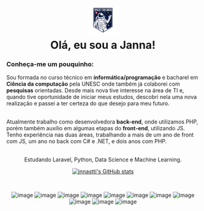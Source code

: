 <h1 align="center"> <img src="./explorer.gif" width="80px" height="80px" /> <br/> Olá, eu sou a Janna! </h1>

<h3> Conheça-me um pouquinho: </h3>

<p>
  Sou formada no curso técnico em <b>informática/programação</b> e bacharel em <b>Ciência da computação</b> pela UNESC onde também já colaborei com <b>pesquisas</b> orientadas. 
  Desde mais nova tive interesse na área de TI e, quando tive oportunidade de iniciar meus estudos, descobri nela uma nova realização e passei a 
  ter certeza do que desejo para meu futuro. <br/><br/>

  Atualmente trabalho como desenvolvedora <b>back-end</b>, onde utilizamos PHP, porém também auxílio em algumas etapas do <b>front-end</b>, utilizando JS. Tenho experiência nas duas áreas, trabalhando a mais de um ano de front com JS, um ano no back com C# e .NET, e dois anos com PHP.<br/> <br/>
</p>
<p align="center">
Estudando Laravel, Python, Data Science e Machine Learning. </p>  
</p>

<div align="center">
  
[![jnnastti's GitHub stats](https://github-readme-stats.vercel.app/api?username=jnnastti&hide=prs,issues&count_private=true&show_icons=true&include_all_commits=true&theme=slateorange)](https://github.com/jnnastti/github-readme-stats)

<br/>

![image](https://img.shields.io/badge/HTML5-E34F26?style=for-the-badge&logo=html5&logoColor=white)
![image](https://img.shields.io/badge/CSS3-1572B6?style=for-the-badge&logo=css3&logoColor=white)
![image](https://img.shields.io/badge/JavaScript-F7DF1E?style=for-the-badge&logo=javascript&logoColor=black)
![image](https://img.shields.io/badge/PHP-777BB4?style=for-the-badge&logo=php&logoColor=white)
![image](https://img.shields.io/badge/Laravel-FF2D20?style=for-the-badge&logo=laravel&logoColor=white)
![image](https://img.shields.io/badge/MySQL-00000F?style=for-the-badge&logo=mysql&logoColor=white)
![image](https://img.shields.io/badge/SQLite-07405E?style=for-the-badge&logo=sqlite&logoColor=white)
![image](https://img.shields.io/badge/C%23-239120?style=for-the-badge&logo=c-sharp&logoColor=white)
![image](https://img.shields.io/badge/.NET-5C2D91?style=for-the-badge&logo=.net&logoColor=white)
![image](https://img.shields.io/badge/Java-ED8B00?style=for-the-badge&logo=java&logoColor=white)
![image](https://img.shields.io/badge/Python-FFD43B?style=for-the-badge&logo=python&logoColor=blue)
  
  </div>
